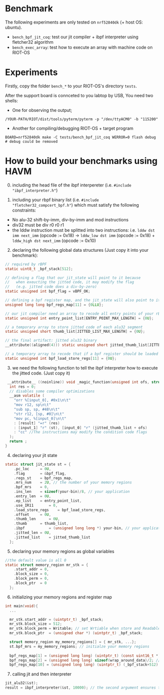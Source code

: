 # Benchmark

The following experiments are only tested on `nrf52840dk` (+ host OS: ubuntu).

- `bench_bpf_jit_coq`: test our jit compiler + ibpf interpreter using fletcher32 algorithm
- `bench_exec_array`: test how to execute an array with machine code on RIOT-OS

# Experiments

Firstly, copy the folder `bench_*` to your RIOT-OS's directory `tests`.

After the support board is connceted to you labtop by USB,
You need two shells:

- One for observing the output;
```shell
/YOUR-PATH/RIOT/dist/tools/pyterm/pyterm -p "/dev/ttyACM0" -b "115200"
```

- Another for compiling/debugging RIOT-OS + target program

```shell
BOARD=nrf52840dk make -C tests/bench_bpf_jit_coq WERROR=0 flash debug # debug could be removed
```

# How to build your benchmarks using HAVM
0. including the head file of the ibpf interpereter (i.e. `#include "ibpf_interpreter.h"`)

1. including your rbpf binary list (i.e. `#include "fletcher32_compcert_bpf.h"`) which must satisfy the following constraints:
  - No alu-32 shift-by-imm, div-by-imm and mod instructions
  - div32 must be div r0 r0 r1
  - the lddw instruction must be splitted into two instructions: i.e. `lddw dst imm next_imm` (opcode := 0x18) -> `lddw_low dst imm` (opcode := 0x18) + `lddw_high dst next_imm` (opcode := 0x10)
  
2. declaring the following global data structures (Just copy it into your benchmark):
```C
// required by rBPF
static uint8_t _bpf_stack[512];

// defining a flag that our jit_state will point to it because
//   when exeucting the jitted code, it may modify the flag
//   (e.g. jitted code does a div-by-zero)
static unsigned int bpf_flag = vBPF_OK;

// defining a bpf register map, and the jit_state will also point to it
unsigned long long bpf_regs_map[11] = {0LLU};

// our jit compiler need an array to recode all entry points of your rBPF binary list.
static unsigned int entry_point_list[ENTRY_POINT_MAX_LENGTH] = {0U};

// a temporary array to store jitted code of each alu32 segment
static unsigned short thumb_list[JITTED_LIST_MAX_LENGTH] = {0U};

// the final artifact: jitted alu32 binary
__attribute((aligned(4))) static unsigned short jitted_thumb_list[JITTED_LIST_MAX_LENGTH] = {0U};

// a temporary array to recode that if a bpf register should be loaded into an arm register before jit or be stored after jit
static unsigned int bpf_load_store_regs[11] = {0U};
```

3. we need the following function to tell the ibpf interpreter how to execute the jitted code. (Just copy it)
```C
 __attribute__ ((noinline)) void _magic_function(unsigned int ofs, struct jit_state* st){
  int res = 0;
  // disables some compiler optimizations
  __asm volatile (
    "orr %[input_0], #0x1\n\t"
    "mov r12, sp\n\t"
    "sub sp, sp, #48\n\t"
    "str r12, [sp, #0]\n\t"
    "mov pc, %[input_0]\n\t"
    : [result] "=r" (res)
    : [input_1] "r" (st), [input_0] "r" (jitted_thumb_list + ofs)
    : "cc" //The instructions may modify the condition code flags
  );
  return ;
}
```

4. declaring your jit state
```C
static struct jit_state st = {
    .pc_loc    	= 0U,
    .flag      	= &bpf_flag,
    .regs_st   	= bpf_regs_map,
    .mrs_num   	= 2U, // the number of your memory regions
    .bpf_mrs   	= 0,
    .ins_len   	= sizeof(your-bin)/8, // your application
    .entry_len 	= 0U,
    .ep_list   	= entry_point_list,
    .use_IR11   	= 0,
    .load_store_regs 	= bpf_load_store_regs,
    .offset		= 0U,
    .thumb_len		= 0U,
    .thumb		= thumb_list,
    .ibpf       	= (unsigned long long *) your-bin, // your application
    .jitted_len	= 0U,
    .jitted_list	= jitted_thumb_list
  };
```

5. declaring your memory regions as global variables
```C
//the default value is all 0
static struct memory_region mr_stk = {
  	.start_addr = 0,
  	.block_size = 0,
  	.block_perm = 0,
  	.block_ptr  = 0
  };
```

6. initializing your memory regions and register map
```C
int main(void){ 
  ...

  mr_stk.start_addr = (uintptr_t) _bpf_stack;
  mr_stk.block_size = 512;
  mr_stk.block_perm = Writable; // set Wrtiable when store and Readable when only load
  mr_stk.block_ptr  = (unsigned char *) (uintptr_t) _bpf_stack;

  struct memory_region my_memory_regions[] = { mr_stk, ...};
  st.bpf_mrs = my_memory_regions; // initialze your memory regions
  
  bpf_regs_map[1] = (unsigned long long) (uintptr_t) (const uint16_t *) wrap_around_data; // input value
  bpf_regs_map[2] = (unsigned long long) sizeof(wrap_around_data)/2; // input value
  bpf_regs_map[10] = (unsigned long long) (uintptr_t) (_bpf_stack+512); // point to the top of the bpf stack  
```

7. calling jit and then interpreter
```C
jit_alu32(&st);
result = ibpf_interpreter(&st, 10000); // the second argument ensures that the interpreter always terminates.
```


